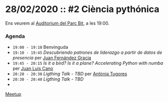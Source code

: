 # 28/02/2020 :: #2 Ciència pythónica

Ens veurem al [Auditorium del Parc Bit](https://goo.gl/maps/CQFXTUEavbiHmnSq7), a les 19:00.

### Agenda

- `19:00 - 19:10`  Benvinguda
- `19:10 - 19:45`  *Descubriendo patrones de liderazgo a partir de datos de presencia* per [Juan Fernández Gracia](http://juanfernandezgracia.github.io/)
- `19:45 - 20:15`  *Is it a bird? Is it a plane? Accelerating Python with numba* per [Juan Luis Cano](https://github.com/Juanlu001)
- `20:20 - 20:30`  *Ligthing Talk - TBD* per [Antònia Tugores](https://www.linkedin.com/in/atugores/)
- `20:30 - 20:40`  *Ligthing Talk - TBD* 
- 

[Meetup](https://www.meetup.com/es-ES/Mallorca-Python-Meetup/events/266344409/)
